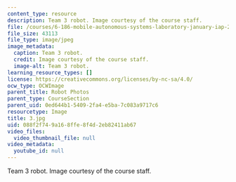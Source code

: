 ```yaml
---
content_type: resource
description: Team 3 robot. Image courtesy of the course staff.
file: /courses/6-186-mobile-autonomous-systems-laboratory-january-iap-2005/088f2f749a168ffe8f4d2eb82411ab67_3.jpg
file_size: 43113
file_type: image/jpeg
image_metadata:
  caption: Team 3 robot.
  credit: Image courtesy of the course staff.
  image-alt: Team 3 robot.
learning_resource_types: []
license: https://creativecommons.org/licenses/by-nc-sa/4.0/
ocw_type: OCWImage
parent_title: Robot Photos
parent_type: CourseSection
parent_uid: 0ed644b1-5409-2fa4-e5ba-7c083a9717c6
resourcetype: Image
title: 3.jpg
uid: 088f2f74-9a16-8ffe-8f4d-2eb82411ab67
video_files:
  video_thumbnail_file: null
video_metadata:
  youtube_id: null
---
```

Team 3 robot. Image courtesy of the course staff.